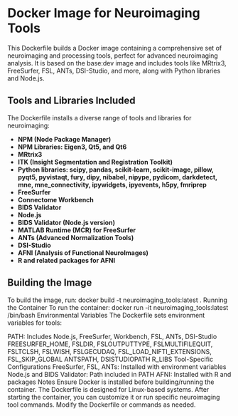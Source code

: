 # Docker Image for Neuroimaging Tools
This Dockerfile builds a Docker image containing a comprehensive set of neuroimaging and processing tools, perfect for advanced neuroimaging analysis. It is based on the base:dev image and includes tools like MRtrix3, FreeSurfer, FSL, ANTs, DSI-Studio, and more, along with Python libraries and Node.js.

## Tools and Libraries Included
The Dockerfile installs a diverse range of tools and libraries for neuroimaging:

- **NPM (Node Package Manager)**
- **NPM Libraries: Eigen3, Qt5, and Qt6**
- **MRtrix3**
- **ITK (Insight Segmentation and Registration Toolkit)**
- **Python libraries: scipy, pandas, scikit-learn, scikit-image, pillow, pyqt5, pyvistaqt, fury, dipy, nibabel, nipype, pydicom, darkdetect, mne, mne_connectivity, ipywidgets, ipyevents, h5py, fmriprep**
- **FreeSurfer**
- **Connectome Workbench**
- **BIDS Validator**
- **Node.js**
- **BIDS Validator (Node.js version)**
- **MATLAB Runtime (MCR) for FreeSurfer**
- **ANTs (Advanced Normalization Tools)**
- **DSI-Studio**
- **AFNI (Analysis of Functional NeuroImages)**
- **R and related packages for AFNI**

## Building the Image
To build the image, run:
docker build -t neuroimaging_tools:latest .
Running the Container
To run the container:
docker run -it neuroimaging_tools:latest /bin/bash
Environmental Variables
The Dockerfile sets environment variables for tools:

PATH: Includes Node.js, FreeSurfer, Workbench, FSL, ANTs, DSI-Studio
FREESURFER_HOME, FSLDIR, FSLOUTPUTTYPE, FSLMULTIFILEQUIT, FSLTCLSH, FSLWISH, FSLGECUDAQ, FSL_LOAD_NIFTI_EXTENSIONS, FSL_SKIP_GLOBAL
ANTSPATH, DSISTUDIOPATH
R_LIBS
Tool-Specific Configurations
FreeSurfer, FSL, ANTs: Installed with environment variables
Node.js and BIDS Validator: Path included in PATH
AFNI: Installed with R and packages
Notes
Ensure Docker is installed before building/running the container.
The Dockerfile is designed for Linux-based systems.
After starting the container, you can customize it or run specific neuroimaging tool commands.
Modify the Dockerfile or commands as needed.

